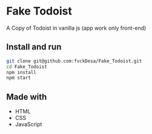 # Fake Todoist

A Copy of Todoist in vanilla js (app work only front-end)

## Install and run
```bash
git clone git@github.com:fvckDesa/Fake_Todoist.git
cd Fake_Todoist
npm install
npm start
```

## Made with
- HTML
- CSS
- JavaScript
